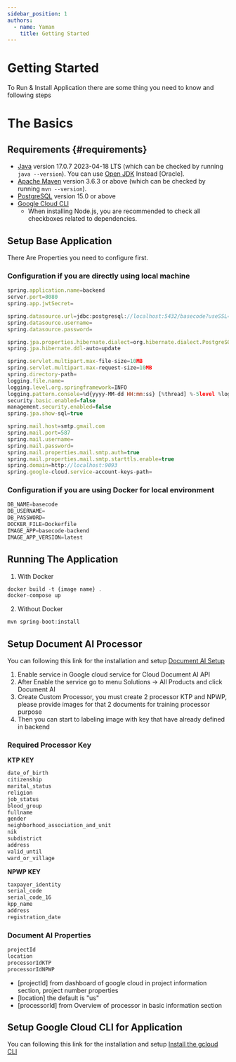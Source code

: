 ```yaml
---
sidebar_position: 1
authors:
  - name: Yaman
    title: Getting Started
---
```


# Getting Started
To Run & Install Application there are some thing you need to know and following steps
# The Basics

## Requirements {#requirements}
- [Java](https://www.oracle.com/java/technologies/downloads/) version 17.0.7 2023-04-18 LTS (which can be checked by running `java --version`). You can use [Open JDK](https://openjdk.org/install/) Instead [Oracle].
- [Apache Maven](https://maven.apache.org/download.cgi) version 3.6.3 or above (which can be checked by running `mvn --version`).
- [PostgreSQL](https://www.postgresql.org/download/) version 15.0 or above
- [Google Cloud CLI](https://dl.google.com/dl/cloudsdk/channels/rapid/GoogleCloudSDKInstaller.exe)
  - When installing Node.js, you are recommended to check all checkboxes related to dependencies.
## Setup Base Application
There Are Properties you need to configure first.
### Configuration if you are directly using local machine

```js title="src\main\resources\application.properties"
spring.application.name=backend
server.port=8080
spring.app.jwtSecret=

spring.datasource.url=jdbc:postgresql://localhost:5432/basecode?useSSL=false&stringtype=unspecified
spring.datasource.username=
spring.datasource.password=

spring.jpa.properties.hibernate.dialect=org.hibernate.dialect.PostgreSQLDialect
spring.jpa.hibernate.ddl-auto=update

spring.servlet.multipart.max-file-size=10MB
spring.servlet.multipart.max-request-size=10MB
spring.directory-path=
logging.file.name=
logging.level.org.springframework=INFO
logging.pattern.console=%d{yyyy-MM-dd HH:mm:ss} [%thread] %-5level %logger{36} - %msg%n
security.basic.enabled=false
management.security.enabled=false
spring.jpa.show-sql=true

spring.mail.host=smtp.gmail.com
spring.mail.port=587
spring.mail.username=
spring.mail.password=
spring.mail.properties.mail.smtp.auth=true
spring.mail.properties.mail.smtp.starttls.enable=true
spring.domain=http://localhost:9093
spring.google-cloud.service-account-keys-path=
```

### Configuration if you are using Docker for local environment
```js title=".env"
DB_NAME=basecode
DB_USERNAME=
DB_PASSWORD=
DOCKER_FILE=Dockerfile
IMAGE_APP=basecode-backend
IMAGE_APP_VERSION=latest
```

## Running The Application

1. With Docker 
```js title="Terminal"
docker build -t {image name} .
docker-compose up
```
    
2. Without Docker
```js
mvn spring-boot:install
```


## Setup Document AI Processor

You can following this link for the installation and setup [Document AI Setup](https://cloud.google.com/document-ai/docs/setup)


1. Enable service in Google cloud service for Cloud Document AI API 
2. After Enable the service go to menu Solutions -> All Products and click Document AI
3. Create Custom Processor, you must create 2 processor KTP and NPWP, please provide images for that 2 documents for training processor purpose
4. Then you can start to labeling image with key that have already defined in backend
### Required Processor Key
**KTP KEY**
```js
date_of_birth
citizenship
marital_status
religion
job_status
blood_group
fullname
gender
neighborhood_association_and_unit
nik
subdistrict
address
valid_until
ward_or_village
```

**NPWP KEY**

```js
taxpayer_identity
serial_code
serial_code_16
kpp_name
address
registration_date
```

### Document AI Properties
```js
projectId
location
processorIdKTP
processorIdNPWP
```
- [projectId] from dashboard of google cloud in project information section, project number properties
- [location] the default is "us"
- [processorId] from Overview of processor in basic information section

## Setup Google Cloud CLI for Application
You can following this link for the installation and setup [Install the gcloud CLI](https://cloud.google.com/sdk/docs/install#windows)
##